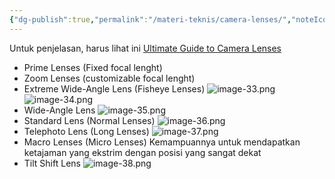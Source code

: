 ```yaml
---
{"dg-publish":true,"permalink":"/materi-teknis/camera-lenses/","noteIcon":"","created":"2025-10-16T12:25:22.706+07:00","updated":"2025-10-15T16:01:40.000+07:00"}
---
```


Untuk penjelasan, harus lihat ini [Ultimate Guide to Camera Lenses](https://youtu.be/uSsIqR3DuK8?si=kX6VvWRBwuDQSJmT)
- Prime Lenses (Fixed focal lenght)
- Zoom Lenses (customizable focal lenght)
- Extreme Wide-Angle Lens (Fisheye Lenses)
![image-33.png](/img/user/Materi%20Teknis/attachments/image-33.png)![image-34.png](/img/user/Materi%20Teknis/attachments/image-34.png)
- Wide-Angle Lens
![image-35.png](/img/user/Materi%20Teknis/attachments/image-35.png)
- Standard Lens (Normal Lenses)
![image-36.png](/img/user/Materi%20Teknis/attachments/image-36.png)
- Telephoto Lens (Long Lenses)
![image-37.png](/img/user/Materi%20Teknis/attachments/image-37.png)
- Macro Lenses (Micro Lenses)
  Kemampuannya untuk mendapatkan ketajaman yang ekstrim dengan posisi yang sangat dekat 
- Tilt Shift Lens
![image-38.png](/img/user/Materi%20Teknis/attachments/image-38.png)